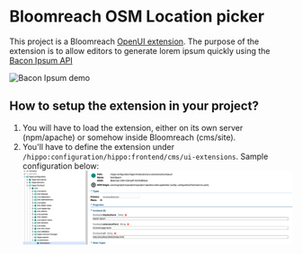 # Bloomreach OSM Location picker
This project is a Bloomreach [OpenUI extension](https://documentation.bloomreach.com/library/concepts/open-ui/introduction.html). 
The purpose of the extension is to allow editors to generate lorem ipsum quickly using the [Bacon Ipsum API](https://baconipsum.com/json-api/)


![Bacon Ipsum demo](demo.gif)


## How to setup the extension in your project?

1. You will have to load the extension, either on its own server (npm/apache) or somehow inside Bloomreach (cms/site).
2. You'll have to define the extension under `/hippo:configuration/hippo:frontend/cms/ui-extensions`. Sample configuration below:
![screenshot](CMS_Config.png)

